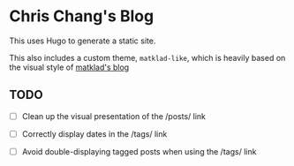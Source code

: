# Chris Chang's Blog

This uses Hugo to generate a static site.

This also includes a custom theme, `matklad-like`, which is heavily based on
the visual style of [matklad's blog](https://matklad.github.io/)

## TODO
- [ ] Clean up the visual presentation of the /posts/ link
- [ ] Correctly display dates in the /tags/ link
- [ ] Avoid double-displaying tagged posts when using the /tags/ link

